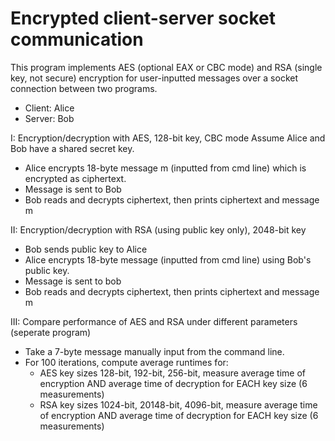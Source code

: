 # Encrypted client-server socket communication

This program implements AES (optional EAX or CBC mode) and RSA (single key, not secure) encryption for user-inputted messages over a socket connection between two programs.

- Client: Alice
- Server: Bob

I: Encryption/decryption with AES, 128-bit key, CBC mode
Assume Alice and Bob have a shared secret key.
- Alice encrypts 18-byte message m (inputted from cmd line) which is encrypted as ciphertext.
- Message is sent to Bob
- Bob reads and decrypts ciphertext, then prints ciphertext and message m
	
II: Encryption/decryption with RSA (using public key only), 2048-bit key
- Bob sends public key to Alice
- Alice encrypts 18-byte message (inputted from cmd line) using Bob's public key.
- Message is sent to bob
- Bob reads and decrypts ciphertext, then prints ciphertext and message m

III: Compare performance of AES and RSA under different parameters (seperate program)
- Take a 7-byte message manually input from the command line.
- For 100 iterations, compute average runtimes for:
	- AES key sizes 128-bit, 192-bit, 256-bit, measure average time of encryption 
	 AND average time of decryption for EACH key size (6 measurements)
	- RSA key sizes 1024-bit, 20148-bit, 4096-bit, measure average time of encryption 
	 AND average time of decryption for EACH key size (6 measurements)	
